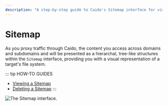 ```yaml
---
description: "A step-by-step guide to Caido's Sitemap interface for visualizing target file systems and domain structures from proxied traffic."
---
```


# Sitemap

As you proxy traffic through Caido, the content you access across domains and subdomains and will be presented as a hierarchal, tree-like structures within the `Sitemap` interface, providing you with a visual representation of a target's file system.

::: tip HOW-TO GUIDES

- [Viewing a Sitemap](/guides/sitemap_viewing.md)
- [Deleting a Sitemap](/guides/sitemap_deleting.md)
:::

<img alt="The Sitemap interface." src="/_images/sitemap_interface.png" center>
